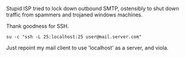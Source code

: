 <!--
.. title: Outbound SMTP blocks
.. date: 2004/06/10 13:37
.. slug: outbound-smtp-blocks
.. tags:
.. link:
.. description:
-->

Stupid ISP tried to lock down outbound SMTP, ostensibly to shut down traffic from spammers and trojaned windows machines.

Thank goodness for SSH.

`su -c "ssh -L 25:localhost:25 user@mail.server.com"`

Just repoint my mail client to use 'localhost' as a server, and viola.
